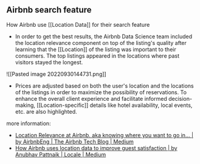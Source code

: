 ## Airbnb search feature 
How Airbnb use [[Location Data]] for their search feature
-  In order to get the best results, the Airbnb Data Science team included the location relevance component on top of the listing's quality after learning that the [[Location]] of the listing was important to their consumers. The top listings appeared in the locations where past visitors stayed the longest. 

![[Pasted image 20220930144731.png]]

- Prices are adjusted based on both the user's location and the locations of the listings in order to maximize the possibility of reservations. To enhance the overall client experience and facilitate informed decision-making, [[Location-specific]] details like hotel availability, local events, etc. are also highlighted.

more information: 
- [Location Relevance at Airbnb. aka knowing where you want to go in… | by AirbnbEng | The Airbnb Tech Blog | Medium](https://medium.com/airbnb-engineering/location-relevance-at-airbnb-12c004247b07)
- [How Airbnb uses location data to improve guest satisfaction | by Anubhav Pattnaik | Locale | Medium](https://medium.com/locale-ai/how-airbnb-uses-location-data-to-improve-guest-satisfaction-cb89c25cefa6)
